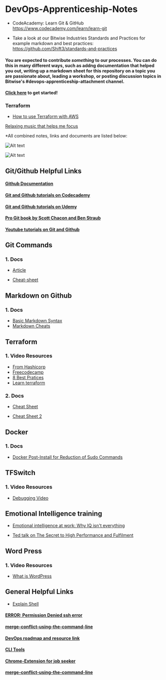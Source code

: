 # DevOps-Apprenticeship-Notes

* CodeAcademy: Learn Git & GitHub https://www.codecademy.com/learn/learn-git


* Take a look at our Bitwise Industries Standards and Practices for example markdown and best practices: https://github.com/Shift3/standards-and-practices





#### You are expected to contribute _something_ to our processes. You can do this in many different ways, such as addng documentation that helped you out, writing up a markdown sheet for this repository on a topic you are passionate about, leading a workshop, or posting discussion topics in Bitwise's #devops-apprenticeship-attachment channel.




#### [Click here](https://docs.github.com/en/get-started/quickstart/contributing-to-projects) to get started!


### Terraform
- [How to use Terraform with AWS](https://www.youtube.com/watch?v=iRaai1IBlB0)

[Relaxing music that helps me focus](https://www.youtube.com/watch?v=jfKfPfyJRdk)

*All combined notes, links and documents are listed below:




![Alt text](https://i.imgur.com/Q5EKfNY.jpg)

![Alt text](https://i.imgur.com/bh8rIQq.jpg)

## Git/Github Helpful Links

#### [Github Documentation](https://docs.github.com/en/github)

#### [Git and Github tutorials on Codecademy](https://www.codecademy.com/learn/learn-git)

#### [Git and Github tutorials on Udemy](https://www.udemy.com/topic/git/)

#### [Pro Git book by Scott Chacon and Ben Straub](https://git-scm.com/book/en/v2)

#### [Youtube tutorials on Git and Github](https://www.youtube.com/results?search_query=git+github+tutorial.)

## Git Commands

### 1. Docs
- [Article](https://dzone.com/articles/top-20-git-commands-with-examples)

- [Cheat-sheet](https://phoenixnap.com/kb/wp-content/uploads/2021/11/git-commands-cheat-sheet-by-pnap-v2.pdf)

## Markdown on Github

### 1. Docs
- [Basic Markdown Syntax](https://docs.github.com/en/get-started/writing-on-github/getting-started-with-writing-and-formatting-on-github/basic-writing-and-formatting-syntax)
- [Markdown Cheats](https://github.com/adam-p/markdown-here/wiki/Markdown-Cheatsheet#videos)

##  Terraform 

### 1. Video Resources
- [From Hashicorp](https://www.youtube.com/watch?v=YcJ9IeukJL8)
- [Freecodecamp](https://www.youtube.com/watch?v=SLB_c_ayRMo)
- [8 Best Pratices](https://www.youtube.com/watch?v=gxPykhPxRW0)
- [Learn terraform](https://youtu.be/iRaai1IBlB0)

### 2. Docs
- [Cheat Sheet](https://spacelift.io/blog/terraform-commands-cheat-sheet)

- [Cheat Sheet 2](https://k21academy.com/terraform-iac/terraform-cheat-sheet/)

## Docker 

### 1. Docs
- [Docker Post-Install for Reduction of Sudo Commands](https://docs.docker.com/engine/install/linux-postinstall/)

## TFSwitch

### 1. Video Resources
- [Debugging Video](https://drive.google.com/file/d/14xNJzpCajLEVzcGL5h3twfIyD-hRhkGc/view?usp=sharing)

## Emotional Intelligence training

- [Emotional intelligence at work: Why IQ isn't everything](https://youtu.be/7ngIFlmRRPQ)

- [Ted talk on The Secret to High Performance and Fulfilment](https://youtu.be/HTfYv3IEOqM) 

## Word Press

### 1. Video Resources
- [What is WordPress](https://www.youtube.com/watch?v=c7kxhwxific)

## General Helpful Links 
- [Explain Shell](https://explainshell.com/)
  
#### [ERROR: Permission Denied ssh error](https://docs.github.com/en/authentication/troubleshooting-ssh/error-permission-denied-publickey)

#### [merge-conflict-using-the-command-line](https://docs.github.com/en/pull-requests/collaborating-with-pull-requests/addressing-merge-conflicts/resolving-a-merge-conflict-using-the-command-line) 

#### [DevOps roadmap and resource link](https://github.com/annfelix/DEVOPS-WORLD)

#### [CLI Tools](https://dev.to/lissy93/cli-tools-you-cant-live-without-57f6)

#### [Chrome-Extension for job seeker](https://www.formpl.us/blog/job-chrome-extensions#:~:text=Formplus%20is%20a%20great%20tool,your%20responses%20for%20later%20use)

#### [merge-conflict-using-the-command-line](https://docs.github.com/en/pull-requests/collaborating-with-pull-requests/addressing-merge-conflicts/resolving-a-merge-conflict-using-the-command-line) 